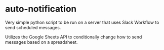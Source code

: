 # auto-notification

Very simple python script to be run on a server that uses Slack Workflow to send scheduled messages.

Utilizes the Google Sheets API to conditionally change how to send messages based on a spreadsheet.

